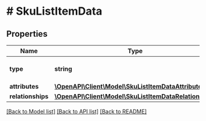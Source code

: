 # # SkuListItemData

## Properties

Name | Type | Description | Notes
------------ | ------------- | ------------- | -------------
**type** | **string** | The resource&#39;s type |
**attributes** | [**\OpenAPI\Client\Model\SkuListItemDataAttributes**](SkuListItemDataAttributes.md) |  |
**relationships** | [**\OpenAPI\Client\Model\SkuListItemDataRelationships**](SkuListItemDataRelationships.md) |  | [optional]

[[Back to Model list]](../../README.md#models) [[Back to API list]](../../README.md#endpoints) [[Back to README]](../../README.md)
